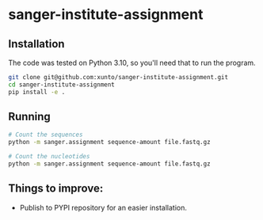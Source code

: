 # sanger-institute-assignment

## Installation
The code was tested on Python 3.10, so you'll need that to run the program.
```bash
git clone git@github.com:xunto/sanger-institute-assignment.git
cd sanger-institute-assignment
pip install -e .
```

## Running
```bash
# Count the sequences
python -m sanger.assignment sequence-amount file.fastq.gz

# Count the nucleotides
python -m sanger.assignment sequence-amount file.fastq.gz
```

## Things to improve:
* Publish to PYPI repository for an easier installation.
